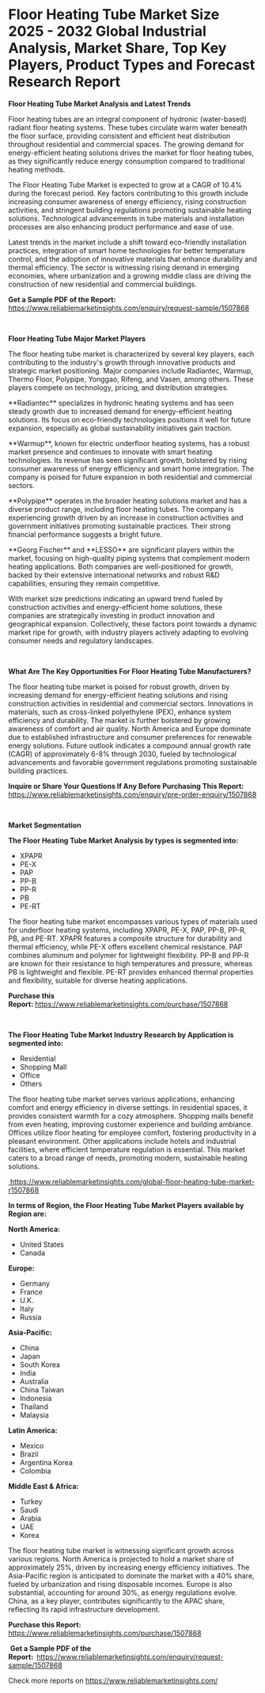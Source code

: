 <p><h1>Floor Heating Tube Market Size 2025 - 2032 Global Industrial Analysis, Market Share, Top Key Players, Product Types and Forecast Research Report</h1></p><p><strong>Floor Heating Tube Market Analysis and Latest Trends</strong></p>
<p><p>Floor heating tubes are an integral component of hydronic (water-based) radiant floor heating systems. These tubes circulate warm water beneath the floor surface, providing consistent and efficient heat distribution throughout residential and commercial spaces. The growing demand for energy-efficient heating solutions drives the market for floor heating tubes, as they significantly reduce energy consumption compared to traditional heating methods.</p><p>The Floor Heating Tube Market is expected to grow at a CAGR of 10.4% during the forecast period. Key factors contributing to this growth include increasing consumer awareness of energy efficiency, rising construction activities, and stringent building regulations promoting sustainable heating solutions. Technological advancements in tube materials and installation processes are also enhancing product performance and ease of use.</p><p>Latest trends in the market include a shift toward eco-friendly installation practices, integration of smart home technologies for better temperature control, and the adoption of innovative materials that enhance durability and thermal efficiency. The sector is witnessing rising demand in emerging economies, where urbanization and a growing middle class are driving the construction of new residential and commercial buildings.</p></p>
<p><strong>Get a Sample PDF of the Report:&nbsp;</strong> <a href="https://www.reliablemarketinsights.com/enquiry/request-sample/1507868?utm_campaign=3204&utm_medium=2&utm_source=Github&utm_content=ia&utm_term=23032025&utm_id=floor-heating-tube">https://www.reliablemarketinsights.com/enquiry/request-sample/1507868</a></p>
<p>&nbsp;</p>
<p><strong>Floor Heating Tube Major Market Players</strong></p>
<p><p>The floor heating tube market is characterized by several key players, each contributing to the industry's growth through innovative products and strategic market positioning. Major companies include Radiantec, Warmup, Thermo Floor, Polypipe, Yonggao, Rifeng, and Vasen, among others. These players compete on technology, pricing, and distribution strategies.</p><p>**Radiantec** specializes in hydronic heating systems and has seen steady growth due to increased demand for energy-efficient heating solutions. Its focus on eco-friendly technologies positions it well for future expansion, especially as global sustainability initiatives gain traction.</p><p>**Warmup**, known for electric underfloor heating systems, has a robust market presence and continues to innovate with smart heating technologies. Its revenue has seen significant growth, bolstered by rising consumer awareness of energy efficiency and smart home integration. The company is poised for future expansion in both residential and commercial sectors.</p><p>**Polypipe** operates in the broader heating solutions market and has a diverse product range, including floor heating tubes. The company is experiencing growth driven by an increase in construction activities and government initiatives promoting sustainable practices. Their strong financial performance suggests a bright future.</p><p>**Georg Fischer** and **LESSO** are significant players within the market, focusing on high-quality piping systems that complement modern heating applications. Both companies are well-positioned for growth, backed by their extensive international networks and robust R&D capabilities, ensuring they remain competitive.</p><p>With market size predictions indicating an upward trend fueled by construction activities and energy-efficient home solutions, these companies are strategically investing in product innovation and geographical expansion. Collectively, these factors point towards a dynamic market ripe for growth, with industry players actively adapting to evolving consumer needs and regulatory landscapes.</p></p>
<p>&nbsp;</p>
<p><strong>What Are The Key Opportunities For Floor Heating Tube Manufacturers?</strong></p>
<p><p>The floor heating tube market is poised for robust growth, driven by increasing demand for energy-efficient heating solutions and rising construction activities in residential and commercial sectors. Innovations in materials, such as cross-linked polyethylene (PEX), enhance system efficiency and durability. The market is further bolstered by growing awareness of comfort and air quality. North America and Europe dominate due to established infrastructure and consumer preferences for renewable energy solutions. Future outlook indicates a compound annual growth rate (CAGR) of approximately 6-8% through 2030, fueled by technological advancements and favorable government regulations promoting sustainable building practices.</p></p>
<p><strong>Inquire or Share Your Questions If Any Before Purchasing This Report:</strong> <a href="https://www.reliablemarketinsights.com/enquiry/pre-order-enquiry/1507868?utm_campaign=3204&utm_medium=2&utm_source=Github&utm_content=ia&utm_term=23032025&utm_id=floor-heating-tube">https://www.reliablemarketinsights.com/enquiry/pre-order-enquiry/1507868</a></p>
<p>&nbsp;</p>
<p><strong>Market Segmentation</strong></p>
<p><strong>The Floor Heating Tube Market Analysis by types is segmented into:</strong></p>
<p><ul><li>XPAPR</li><li>PE-X</li><li>PAP</li><li>PP-B</li><li>PP-R</li><li>PB</li><li>PE-RT</li></ul></p>
<p><p>The floor heating tube market encompasses various types of materials used for underfloor heating systems, including XPAPR, PE-X, PAP, PP-B, PP-R, PB, and PE-RT. XPAPR features a composite structure for durability and thermal efficiency, while PE-X offers excellent chemical resistance. PAP combines aluminum and polymer for lightweight flexibility. PP-B and PP-R are known for their resistance to high temperatures and pressure, whereas PB is lightweight and flexible. PE-RT provides enhanced thermal properties and flexibility, suitable for diverse heating applications.</p></p>
<p><strong>Purchase this Report:&nbsp;</strong><a href="https://www.reliablemarketinsights.com/purchase/1507868?utm_campaign=3204&utm_medium=2&utm_source=Github&utm_content=ia&utm_term=23032025&utm_id=floor-heating-tube">https://www.reliablemarketinsights.com/purchase/1507868</a></p>
<p>&nbsp;</p>
<p><strong>The Floor Heating Tube Market Industry Research by Application is segmented into:</strong></p>
<p><ul><li>Residential</li><li>Shopping Mall</li><li>Office</li><li>Others</li></ul></p>
<p><p>The floor heating tube market serves various applications, enhancing comfort and energy efficiency in diverse settings. In residential spaces, it provides consistent warmth for a cozy atmosphere. Shopping malls benefit from even heating, improving customer experience and building ambiance. Offices utilize floor heating for employee comfort, fostering productivity in a pleasant environment. Other applications include hotels and industrial facilities, where efficient temperature regulation is essential. This market caters to a broad range of needs, promoting modern, sustainable heating solutions.</p></p>
<p><a href="https://www.reliablemarketinsights.com/global-floor-heating-tube-market-r1507868?utm_campaign=3204&utm_medium=2&utm_source=Github&utm_content=ia&utm_term=23032025&utm_id=floor-heating-tube">&nbsp;https://www.reliablemarketinsights.com/global-floor-heating-tube-market-r1507868</a></p>
<p><strong>In terms of Region, the Floor Heating Tube Market Players available by Region are:</strong></p>
<p>
    <p> <strong> North America: </strong>
        <ul>
            <li>United States</li>
            <li>Canada</li>
        </ul>
        </p> 
    <p> <strong> Europe: </strong>
        <ul>
            <li>Germany</li>
            <li>France</li>
            <li>U.K.</li>
            <li>Italy</li>
            <li>Russia</li>
        </ul>
        </p> 
    <p> <strong> Asia-Pacific: </strong>
        <ul>
            <li>China</li>
            <li>Japan</li>
            <li>South Korea</li>
            <li>India</li>
            <li>Australia</li>
            <li>China Taiwan</li>
            <li>Indonesia</li>
            <li>Thailand</li>
            <li>Malaysia</li>
        </ul>
        </p> 
    <p> <strong> Latin America: </strong>
        <ul>
            <li>Mexico</li>
            <li>Brazil</li>
            <li>Argentina Korea</li>
            <li>Colombia</li>
        </ul>
        </p> 
    <p> <strong> Middle East & Africa: </strong>
        <ul>
            <li>Turkey</li>
            <li>Saudi</li>
            <li>Arabia</li>
            <li>UAE</li>
            <li>Korea</li>
        </ul>
    </p>
    </p>
<p><p>The floor heating tube market is witnessing significant growth across various regions. North America is projected to hold a market share of approximately 25%, driven by increasing energy efficiency initiatives. The Asia-Pacific region is anticipated to dominate the market with a 40% share, fueled by urbanization and rising disposable incomes. Europe is also substantial, accounting for around 30%, as energy regulations evolve. China, as a key player, contributes significantly to the APAC share, reflecting its rapid infrastructure development.</p></p>
<p><strong>Purchase this Report: </strong><a href="https://www.reliablemarketinsights.com/purchase/1507868?utm_campaign=3204&utm_medium=2&utm_source=Github&utm_content=ia&utm_term=23032025&utm_id=floor-heating-tube">https://www.reliablemarketinsights.com/purchase/1507868</a></p>
<p>&nbsp;<strong>Get a Sample PDF of the Report:&nbsp;&nbsp;</strong><a href="https://www.reliablemarketinsights.com/enquiry/request-sample/1507868?utm_campaign=3204&utm_medium=2&utm_source=Github&utm_content=ia&utm_term=23032025&utm_id=floor-heating-tube">https://www.reliablemarketinsights.com/enquiry/request-sample/1507868</a></p>
<p><strong></strong></p>
<p>Check more reports on <a href="https://www.reliablemarketinsights.com/?utm_campaign=3204&utm_medium=2&utm_source=Github&utm_content=ia&utm_term=23032025&utm_id=floor-heating-tube">https://www.reliablemarketinsights.com/</a></p>